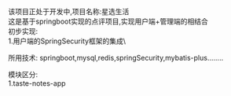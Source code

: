 该项目正处于开发中,项目名称:星选生活\
这是基于springboot实现的点评项目,实现用户端+管理端的相结合\
初步实现:\
1.用户端的SpringSecurity框架的集成\

所用技术:
springboot,mysql,redis,springSecurity,mybatis-plus........

模块区分:\
1.taste-notes-app